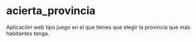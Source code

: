 # acierta_provincia
Aplicación web tipo juego en el que tienes que elegir la provincia que más habitantes tenga.
